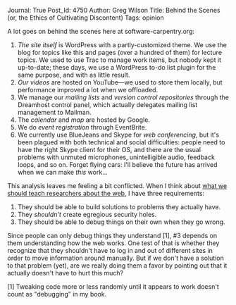 Journal: True
Post_Id: 4750
Author: Greg Wilson
Title: Behind the Scenes (or, the Ethics of Cultivating Discontent)
Tags: opinion

<p>A lot goes on behind the scenes here at software-carpentry.org:</p>
<ol>
<li><em>The site itself</em> is WordPress with a partly-customized theme. We use the blog for topics like this and pages (over a hundred of them) for lecture topics. We used to use Trac to manage work items, but nobody kept it up-to-date; these days, we use a WordPress to-do list plugin for the same purpose, and with as little result.</li>
<li><em>Our videos</em> are hosted on YouTube&mdash;we used to store them locally, but performance improved a lot when we offloaded.</li>
<li>We manage our <em>mailing lists</em> and <em>version control repositories</em> through the Dreamhost control panel, which actually delegates mailing list management to Mailman.</li>
<li>The <em>calendar</em> and <em>map</em> are hosted by Google.</li>
<li>We do <em>event registration</em> through EventBrite.</li>
<li>We currently use BlueJeans and Skype for <em>web conferencing</em>, but it's been plagued with both technical and social difficulties: people need to have the right Skype client for their OS, and there are the usual problems with unmuted microphones, unintelligible audio, feedback loops, and so on. Forget flying cars: I'll believe the future has arrived when we can make <em>this</em> work...</li>
</ol>
<p>This analysis leaves me feeling a bit conflicted. When I think about <a href="|filename|2012-04-01-what-to-teach-researchers-about-the-web.md">what we should teach researchers about the web</a>, I have three requirements:</p>
<ol>
<li>They should be able to build solutions to problems they actually have.</li>
<li>They <em>shouldn't</em> create egregious security holes.</li>
<li>They should be able to debug things on their own when they go wrong.</li>
</ol>
<p>Since people can only debug things they understand [1], #3 depends on them understanding how the web works. One test of that is whether they recognize that they shouldn't have to log in and out of different sites in order to move information around manually. But if we don't have a solution to that problem (yet), are we really doing them a favor by pointing out that it actually doesn't have to hurt this much?</p>
<p>[1] Tweaking code more or less randomly until it appears to work doesn't count as "debugging" in my book.</p>
